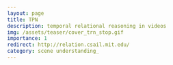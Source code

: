 ```yaml
---
layout: page
title: TPN
description: temporal relational reasoning in videos
img: /assets/teaser/cover_trn_stop.gif
importance: 1
redirect: http://relation.csail.mit.edu/
category: scene understanding_
---
```


